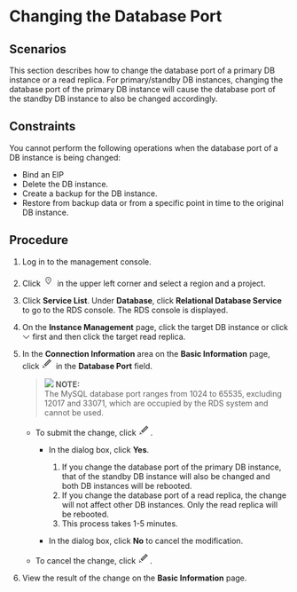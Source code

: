 # Changing the Database Port<a name="en-us_topic_change_database_port"></a>

## **Scenarios**<a name="section241540814823"></a>

This section describes how to  change the database port of a primary DB instance or a read replica. For primary/standby DB instances, changing the database port of the primary DB instance will cause the database port of the standby DB instance to also be changed accordingly.

## Constraints<a name="section64561358181355"></a>

You cannot perform the following operations when the database port of a DB instance is being changed:

-   Bind an EIP
-   Delete the DB instance.
-   Create a backup for the DB instance.
-   Restore from backup data or from a specific point in time to the original DB instance.

## Procedure<a name="section45421719172826"></a>

1.  Log in to the management console.
2.  Click  ![](figures/region.png)  in the upper left corner and select a region and a project.
3.  Click  **Service List**. Under  **Database**, click  **Relational Database Service**  to go to the RDS console. The RDS console is displayed.
4.  On the  **Instance Management**  page, click the target DB instance or click  ![](figures/expand.PNG)  first and then click the target read replica.
5.  In the  **Connection Information**  area on the  **Basic Information**  page, click  ![](figures/port.png)  in the  **Database Port**  field.

    >![](/images/icon-note.gif) **NOTE:**   
    >The MySQL database port ranges from 1024 to 65535, excluding 12017 and 33071, which are occupied by the RDS system and cannot be used.  

    -   To submit the change, click  ![](figures/port.png).
        -   In the dialog box, click  **Yes**.
            1.  If you change the database port of the primary DB instance, that of the standby DB instance will also be changed and both DB instances will be rebooted.
            2.  If you change the database port of a read replica, the change will not affect other DB instances. Only the read replica will be rebooted.
            3.  This process takes 1-5 minutes.

        -   In the dialog box, click  **No**  to cancel the modification.

    -   To cancel the change, click  ![](figures/port.png).

6.  View the result of the change on the  **Basic Information**  page.

